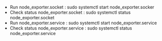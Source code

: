 - Run node_exporter.socket : sudo systemctl start node_exporter.socker
- Check status node_exporter.socket : sudo systemctl status node_exporter.socket
- Run node_exporter.service : sudo systemctl start node_exporter.service
- Check status node_exporter.service : sudo systemctl status node_exporter.service

